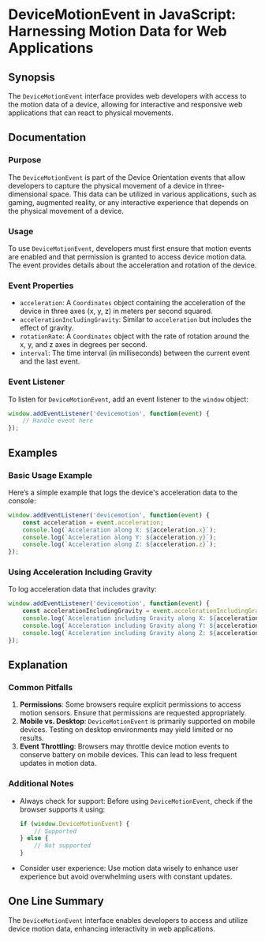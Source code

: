 <!--
Meta Description: # DeviceMotionEvent in JavaScript: Harnessing Motion Data for Web Applications ## Synopsis The `DeviceMotionEvent` interface provides web developers w...
Meta Keywords: acceleration, event, device, devicemotionevent, motion
-->

# DeviceMotionEvent in JavaScript: Harnessing Motion Data for Web Applications

## Synopsis
The `DeviceMotionEvent` interface provides web developers with access to the motion data of a device, allowing for interactive and responsive web applications that can react to physical movements.

## Documentation
### Purpose
The `DeviceMotionEvent` is part of the Device Orientation events that allow developers to capture the physical movement of a device in three-dimensional space. This data can be utilized in various applications, such as gaming, augmented reality, or any interactive experience that depends on the physical movement of a device.

### Usage
To use `DeviceMotionEvent`, developers must first ensure that motion events are enabled and that permission is granted to access device motion data. The event provides details about the acceleration and rotation of the device.

### Event Properties
- `acceleration`: A `Coordinates` object containing the acceleration of the device in three axes (x, y, z) in meters per second squared.
- `accelerationIncludingGravity`: Similar to `acceleration` but includes the effect of gravity.
- `rotationRate`: A `Coordinates` object with the rate of rotation around the x, y, and z axes in degrees per second.
- `interval`: The time interval (in milliseconds) between the current event and the last event.

### Event Listener
To listen for `DeviceMotionEvent`, add an event listener to the `window` object:
```javascript
window.addEventListener('devicemotion', function(event) {
    // Handle event here
});
```

## Examples
### Basic Usage Example
Here’s a simple example that logs the device's acceleration data to the console:

```javascript
window.addEventListener('devicemotion', function(event) {
    const acceleration = event.acceleration;
    console.log(`Acceleration along X: ${acceleration.x}`);
    console.log(`Acceleration along Y: ${acceleration.y}`);
    console.log(`Acceleration along Z: ${acceleration.z}`);
});
```

### Using Acceleration Including Gravity
To log acceleration data that includes gravity:

```javascript
window.addEventListener('devicemotion', function(event) {
    const accelerationIncludingGravity = event.accelerationIncludingGravity;
    console.log(`Acceleration including Gravity along X: ${accelerationIncludingGravity.x}`);
    console.log(`Acceleration including Gravity along Y: ${accelerationIncludingGravity.y}`);
    console.log(`Acceleration including Gravity along Z: ${accelerationIncludingGravity.z}`);
});
```

## Explanation
### Common Pitfalls
1. **Permissions**: Some browsers require explicit permissions to access motion sensors. Ensure that permissions are requested appropriately.
2. **Mobile vs. Desktop**: `DeviceMotionEvent` is primarily supported on mobile devices. Testing on desktop environments may yield limited or no results.
3. **Event Throttling**: Browsers may throttle device motion events to conserve battery on mobile devices. This can lead to less frequent updates in motion data.

### Additional Notes
- Always check for support: Before using `DeviceMotionEvent`, check if the browser supports it using:
  ```javascript
  if (window.DeviceMotionEvent) {
      // Supported
  } else {
      // Not supported
  }
  ```
- Consider user experience: Use motion data wisely to enhance user experience but avoid overwhelming users with constant updates.

## One Line Summary
The `DeviceMotionEvent` interface enables developers to access and utilize device motion data, enhancing interactivity in web applications.